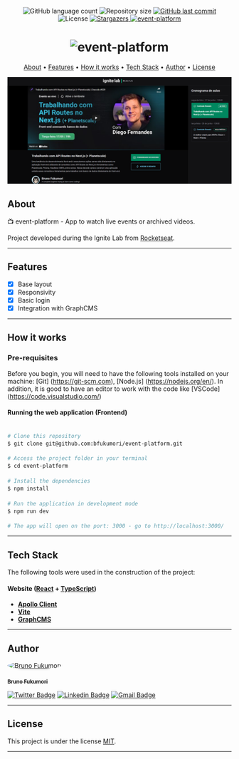 
<p align="center">
  <img alt="GitHub language count" src="https://img.shields.io/github/languages/count/bfukumori/event-platform?color=%2304D361">

  <img alt="Repository size" src="https://img.shields.io/github/repo-size/bfukumori/event-platform">
 
  <a href="https://github.com/bfukumori/event-platform/commits/master">
    <img alt="GitHub last commit" src="https://img.shields.io/github/last-commit/bfukumori/event-platform">
  </a>
    
   <img alt="License" src="https://img.shields.io/badge/license-MIT-brightgreen">
   <a href="https://github.com/bfukumori/event-platform/stargazers">
    <img alt="Stargazers" src="https://img.shields.io/github/stars/bfukumori/event-platform?style=social">
  </a>

  <a href="event-platform-cyan-one.vercel.app">
    <img alt="event-platform" src="https://img.shields.io/badge/event-platform-%237159c1?style=flat&logo=ghost">
  </a>
</p>

<h1 align="center">
    <img alt="event-platform" title="#event-platform" src="./.github/logo.svg" />
</h1>

<p align="center">
  <a href="#about">About</a> •
  <a href="#features">Features</a> •
  <a href="#how-it-works">How it works</a> • 
  <a href="#tech-stack">Tech Stack</a> • 
  <a href="#author">Author</a> • 
  <a href="#user-content-license">License</a>
</p>

<div align="center"> 
	<img alt="event-platform" title="#event-platform" src="./.github/banner.PNG" />
</div>

## About

📺 event-platform - App to watch live events or archived videos.

Project developed during the Ignite Lab from [Rocketseat](https://www.rocketseat.com.br/ignite).

---

## Features

- [x] Base layout
- [x] Responsivity
- [x] Basic login
- [x] Integration with GraphCMS
---

## How it works

### Pre-requisites

Before you begin, you will need to have the following tools installed on your machine:
[Git] (https://git-scm.com), [Node.js] (https://nodejs.org/en/).
In addition, it is good to have an editor to work with the code like [VSCode] (https://code.visualstudio.com/)

#### Running the web application (Frontend)

```bash

# Clone this repository
$ git clone git@github.com:bfukumori/event-platform.git

# Access the project folder in your terminal
$ cd event-platform

# Install the dependencies
$ npm install

# Run the application in development mode
$ npm run dev

# The app will open on the port: 3000 - go to http://localhost:3000/

```

---

## Tech Stack

The following tools were used in the construction of the project:

#### **Website**  ([React](https://reactjs.org/)  +  [TypeScript](https://www.typescriptlang.org/))

- **[Apollo Client](https://www.apollographql.com/docs/react/)**
- **[Vite](https://vitejs.dev/)**
- **[GraphCMS](https://graphcms.com/docs)**

---
## Author

<a href="https://www.facebook.com/bruno.fukumori.9/">
 <img style="border-radius: 50%;" src="https://avatars.githubusercontent.com/u/82473580?v=4" width="100px;" alt="Bruno Fukumori"/>
 <br />
  
 <sub><b>Bruno Fukumori</b></sub></a> <a href="https://www.facebook.com/bruno.fukumori.9/" title="facebook"></a>
 <br />

[![Twitter Badge](https://img.shields.io/badge/-Twitter-1ca0f1?style=flat-square&labelColor=1ca0f1&logo=twitter&logoColor=white&link=https://twitter.com/hi_fukujp)](https://twitter.com/hi_fukujp) [![Linkedin Badge](https://img.shields.io/badge/-Linkedin-blue?style=flat-square&logo=Linkedin&logoColor=white&link=https://www.linkedin.com/in/bfukumori/)](https://www.linkedin.com/in/bfukumori/) 
[![Gmail Badge](https://img.shields.io/badge/-Gmail-c14438?style=flat-square&logo=Gmail&logoColor=white&link=mailto:brunofukumori@gmail.com)](mailto:brunofukumori@gmail.com)

---

## License

This project is under the license [MIT](./LICENSE).

---
